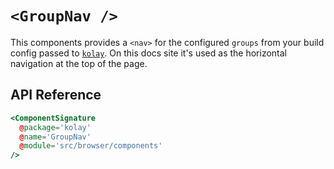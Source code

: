 # `<GroupNav />`

This components provides a `<nav>` for the configured `groups` from your build config passed to [`kolay`][kolay-plugin]. On this docs site it's used as the horizontal navigation at the top of the page.

[kolay-plugin]: /plugins/kolay.md

## API Reference

```hbs live no-shadow
<ComponentSignature
  @package='kolay'
  @name='GroupNav'
  @module='src/browser/components'
/>
```

